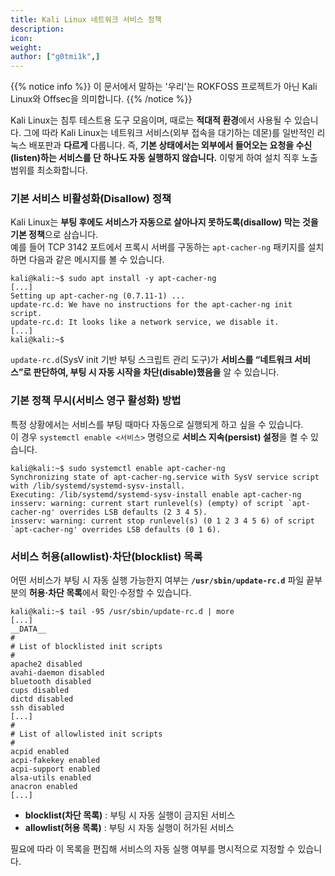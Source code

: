 ```yaml
---
title: Kali Linux 네트워크 서비스 정책
description:
icon:
weight:
author: ["g0tmi1k",]
---
```

{{% notice info %}}
이 문서에서 말하는 '우리'는 ROKFOSS 프로젝트가 아닌 Kali Linux와 Offsec을 의미합니다.
{{% /notice %}}

Kali Linux는 침투 테스트용 도구 모음이며, 때로는 **적대적 환경**에서 사용될 수 있습니다. 그에 따라 Kali Linux는 네트워크 서비스(외부 접속을 대기하는 데몬)를 일반적인 리눅스 배포판과 **다르게** 다룹니다. 즉, **기본 상태에서는 외부에서 들어오는 요청을 수신(listen)하는 서비스를 단 하나도 자동 실행하지 않습니다.**  이렇게 하여 설치 직후 노출 범위를 최소화합니다.

### 기본 서비스 비활성화(Disallow) 정책

Kali Linux는 **부팅 후에도 서비스가 자동으로 살아나지 못하도록(disallow) 막는 것을 기본 정책**으로 삼습니다.  
예를 들어 TCP 3142 포트에서 프록시 서버를 구동하는 `apt-cacher-ng` 패키지를 설치하면 다음과 같은 메시지를 볼 수 있습니다.

```console
kali@kali:~$ sudo apt install -y apt-cacher-ng
[...]
Setting up apt-cacher-ng (0.7.11-1) ...
update-rc.d: We have no instructions for the apt-cacher-ng init script.
update-rc.d: It looks like a network service, we disable it.
[...]
kali@kali:~$
```

`update-rc.d`(SysV init 기반 부팅 스크립트 관리 도구)가 **서비스를 “네트워크 서비스”로 판단하여, 부팅 시 자동 시작을 차단(disable)했음을** 알 수 있습니다.

### 기본 정책 무시(서비스 영구 활성화) 방법

특정 상황에서는 서비스를 부팅 때마다 자동으로 실행되게 하고 싶을 수 있습니다.  
이 경우 `systemctl enable <서비스>` 명령으로 **서비스 지속(persist) 설정**을 켤 수 있습니다.

```console
kali@kali:~$ sudo systemctl enable apt-cacher-ng
Synchronizing state of apt-cacher-ng.service with SysV service script with /lib/systemd/systemd-sysv-install.
Executing: /lib/systemd/systemd-sysv-install enable apt-cacher-ng
insserv: warning: current start runlevel(s) (empty) of script `apt-cacher-ng' overrides LSB defaults (2 3 4 5).
insserv: warning: current stop runlevel(s) (0 1 2 3 4 5 6) of script `apt-cacher-ng' overrides LSB defaults (0 1 6).
```

### 서비스 허용(allowlist)·차단(blocklist) 목록

어떤 서비스가 부팅 시 자동 실행 가능한지 여부는 **`/usr/sbin/update-rc.d`** 파일 끝부분의 **허용·차단 목록**에서 확인·수정할 수 있습니다.

```console
kali@kali:~$ tail -95 /usr/sbin/update-rc.d | more
[...]
__DATA__
#
# List of blocklisted init scripts
#
apache2 disabled
avahi-daemon disabled
bluetooth disabled
cups disabled
dictd disabled
ssh disabled
[...]
#
# List of allowlisted init scripts
#
acpid enabled
acpi-fakekey enabled
acpi-support enabled
alsa-utils enabled
anacron enabled
[...]
```

- **blocklist(차단 목록)** : 부팅 시 자동 실행이 금지된 서비스  
- **allowlist(허용 목록)** : 부팅 시 자동 실행이 허가된 서비스  

필요에 따라 이 목록을 편집해 서비스의 자동 실행 여부를 명시적으로 지정할 수 있습니다.